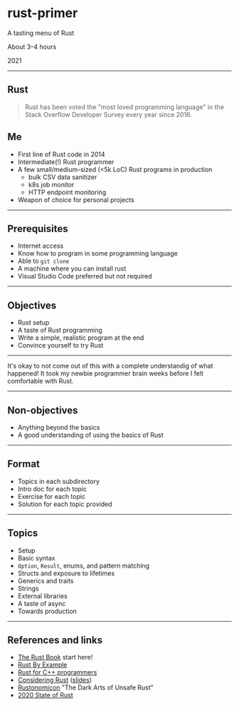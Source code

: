 # rust-primer

A tasting menu of Rust

About 3–4 hours

2021

---

## Rust

>Rust has been voted the "most loved programming language" in the Stack Overflow Developer Survey every year since 2016.

## Me

- First line of Rust code in 2014
- Intermediate(!) Rust programmer
- A few small/medium-sized (<5k LoC) Rust programs in production
  - bulk CSV data sanitizer
  - k8s job monitor
  - HTTP endpoint monitoring
- Weapon of choice for personal projects

---

## Prerequisites

- Internet access
- Know how to program in some programming language
- Able to `git clone`
- A machine where you can install rust
- Visual Studio Code preferred but not required

---

## Objectives

- Rust setup
- A taste of Rust programming
- Write a simple, realistic program at the end
- Convince yourself to try Rust

---

It's okay to not come out of this with a complete understandig of what happened! It took my newbie programmer brain weeks before I felt comfortable with Rust.

---

## Non-objectives

- Anything beyond the basics
- A good understanding of using the basics of Rust

---

## Format

- Topics in each subdirectory
- Intro doc for each topic
- Exercise for each topic
- Solution for each topic provided

---

## Topics

- Setup
- Basic syntax
- `Option`, `Result`, enums, and pattern matching
- Structs and exposure to lifetimes
- Generics and traits
- Strings
- External libraries
- A taste of async
- Towards production

---

## References and links

- [The Rust Book](https://doc.rust-lang.org/book/) start here!
- [Rust By Example](https://doc.rust-lang.org/rust-by-example/index.html)
- [Rust for C++ programmers](https://github.com/nrc/r4cppp)
- [Considering Rust](https://www.youtube.com/watch?v=DnT-LUQgc7s) ([slides](https://jon.thesquareplanet.com/slides/considering-rust/export.pdf))
- [Rustonomicon](https://doc.rust-lang.org/nomicon/) "The Dark Arts of Unsafe Rust"
- [2020 State of Rust](https://blog.rust-lang.org/2020/12/16/rust-survey-2020.html)
